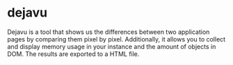 # dejavu
Dejavu is a tool that shows us the differences between two application pages by comparing them pixel by pixel. Additionally, it allows you to collect and display memory usage in your instance and the amount of objects in DOM. The results are exported to a HTML file.

